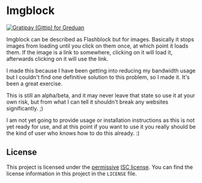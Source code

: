 # Imgblock

[![Gratipay (Gittip) for Greduan](http://img.shields.io/gratipay/Greduan.svg)](https://gratipay.com/Greduan/)

Imgblock can be described as Flashblock but for images.  Basically it stops
images from loading until you click on them once, at which point it loads them.
If the image is a link to somewhere, clicking on it will load it, afterwards
clicking on it will use the link.

I made this because I have been getting into reducing my bandwidth usage but I
couldn't find one definitive solution to this problem, so I made it.  It's been
a great exercise.

This is still an alpha/beta, and it may never leave that state so use it at your
own risk, but from what I can tell it shouldn't break any websites
significantly. ;)

I am not yet going to provide usage or installation instructions as this is not
yet ready for use, and at this point if you want to use it you really should be
the kind of user who knows how to do this already. :)

## License

This project is licensed under the [permissive][per] [ISC license][lic].  You
can find the license information in this project in the `LICENSE` file.

[per]: https://en.wikipedia.org/wiki/Permissive_free_software_licence
[lic]: https://en.wikipedia.org/wiki/ISC_license
